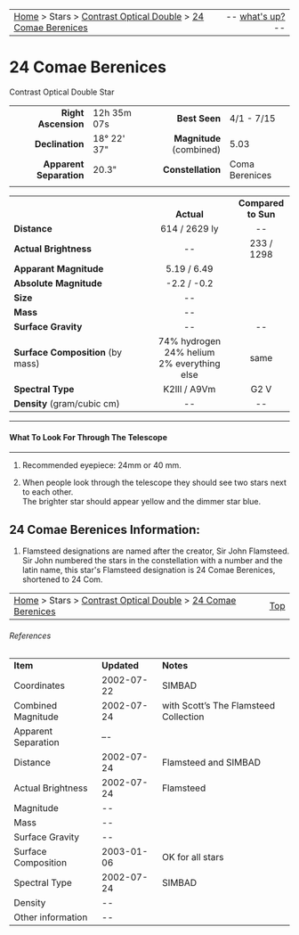 <script>
	var objectName ="24 Comae Berenices"
	var objectDesc ="Contrast Optical Double Star"
	var objectImage=""
</script>

|    |    |
|:---|---:|
|[Home](/notes/#object-notes) > Stars > [Contrast Optical Double](../!contrast-optical-double-star-info) > [24 Comae Berenices](../24comae-berenices)| -- <a href="" onclick="window.open('/img/whats-up.html?name='+objectName+'&desc='+objectDesc+'&image='+objectImage, 'Whats-Up', 'fullscreen=1,toolbar=0,location=0,menubar=0,scrollbars=0,status=0,titlebar=0'); return false;">what's up?</a> -- |

# 24 Comae Berenices
Contrast Optical Double Star

|   |   |   |   |
|--:|:--|--:|:--|
|**Right Ascension**|12h 35m 07s|**Best Seen**|4/1 - 7/15|
|**Declination**|18&deg; 22' 37"|**Magnitude** (combined) | 5.03 |
|**Apparent Separation** | 20.3"|**Constellation**|Coma Berenices|
|   |   |   |   |

|   |   |   |
|---|:---:|:---:|
|   | <br/>**Actual**| **Compared<br/>to Sun** |
|**Distance** | 614 / 2629 ly | -- |
|**Actual Brightness**	 | --	 | 233 / 1298 |
|**Apparant Magnitude**  | 5.19 / 6.49 |
  |**Absolute Magnitude**  | -2.2 / -0.2 |
|**Size**                | -- |  |
|**Mass**	               | --	 |  |
|**Surface Gravity**	   | --	| -- |
|**Surface Composition** (by mass) |74% hydrogen<br/>24% helium<br/>2% everything else| same |
|**Spectral Type**       | K2lIl / A9Vm | G2 V | 
|**Density** (gram/cubic cm) | -- | -- | 

---
#### What To Look For Through The Telescope
---

1.	Recommended eyepiece: 24mm or 40 mm.

1.	When people look through the telescope they should see two stars next to each other.  
The brighter star should appear yellow and the dimmer star blue.


## 24 Comae Berenices Information:

1.  Flamsteed designations are named after the creator, Sir John Flamsteed. Sir John numbered the stars in the constellation with a number and the latin name, this star's Flamsteed designation is 24 Comae Berenices, shortened to 24 Com.	

 
|    |    |
|:---|---:|
|[Home](/notes/#object-notes) > Stars > [Contrast Optical Double](../!contrast-optical-double-star-info) > [24 Comae Berenices](../24comae-berenices) | [Top](#24-comae-berenices) |

###### References

|   |   |   |
|---|---|---|
|**Item**|**Updated**|**Notes**| 
|Coordinates|2002-07-22|SIMBAD|
|Combined Magnitude|2002-07-24|with Scott’s The Flamsteed Collection|
|Apparent Separation| –- |   |
|Distance |2002-07-24|Flamsteed and SIMBAD|
|Actual Brightness|2002-07-24|Flamsteed|
|Magnitude| -- |   |
|Mass | -- |   |
|Surface Gravity | -- |   |
|Surface Composition| 2003-01-06 | OK for all stars|
|Spectral Type|2002-07-24|SIMBAD|
|Density| -- |   |
|Other information | --	|   |
